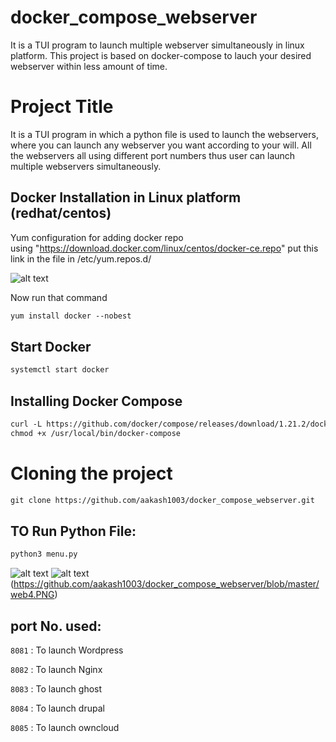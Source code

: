 # docker_compose_webserver
It is a TUI program to launch multiple webserver simultaneously  in linux platform. This project is based on docker-compose to lauch your desired webserver within less amount of time.
# Project Title
It is a TUI program in which a python file is used to launch the webservers, where you can launch any webserver you want according to your will. All the webservers all using different port numbers
thus user can launch multiple webservers simultaneously.
## Docker Installation in Linux platform (redhat/centos)
Yum configuration for adding docker repo<br>
using "https://download.docker.com/linux/centos/docker-ce.repo" put this link in the file in /etc/yum.repos.d/

![alt text](https://github.com/aakash1003/docker_compose_webserver/blob/master/docker_repo.PNG) 

Now run that command

``` html
yum install docker --nobest
```

## Start Docker
``` html
systemctl start docker
```

## Installing Docker Compose
``` html
curl -L https://github.com/docker/compose/releases/download/1.21.2/docker-compose-`uname -s`-`uname -m` -o /usr/local/bin/docker-compose
chmod +x /usr/local/bin/docker-compose
```

# Cloning the project
``` html
git clone https://github.com/aakash1003/docker_compose_webserver.git
```
## TO Run Python File:
``` html
python3 menu.py
```
![alt text](https://github.com/aakash1003/docker_compose_webserver/blob/master/menu.PNG)
![alt text](https://github.com/aakash1003/docker_compose_webserver/blob/master/web1.PNG,https://github.com/aakash1003/docker_compose_webserver/blob/master/web4.PNG)(https://github.com/aakash1003/docker_compose_webserver/blob/master/web4.PNG)

## port No. used:
`8081` : To launch Wordpress 

`8082` : To launch Nginx

`8083` : To launch ghost

`8084` : To launch drupal

`8085` : To launch owncloud
